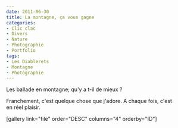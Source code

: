 ```yaml
---
date: 2011-06-30
title: La montagne, ça vous gagne
categories:
- Clic clac
- Divers
- Nature
- Photographie
- Portfolio
tags:
- Les Diablerets
- Montagne
- Photographie
---
```

Les ballade en montagne; qu'y a t-il de mieux ?

Franchement, c'est quelque chose que j'adore. A chaque fois, c'est en réel plaisir.

<!--more-->

[gallery link="file" order="DESC" columns="4" orderby="ID"]
